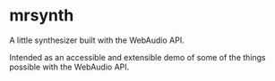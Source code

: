 mrsynth
=======

A little synthesizer built with the WebAudio API.

Intended as an accessible and extensible demo of some of the things possible with the WebAudio API.
